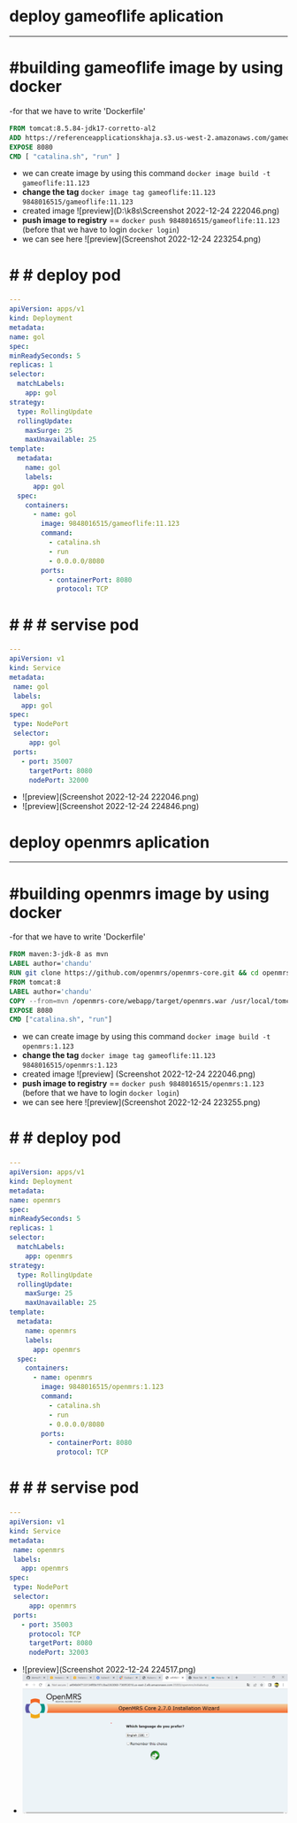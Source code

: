 # deploy gameoflife aplication
-------------------------------
# #building gameoflife image by using docker
  -for that we have to write 'Dockerfile' 
  ```Dockerfile
  FROM tomcat:8.5.84-jdk17-corretto-al2
ADD https://referenceapplicationskhaja.s3.us-west-2.amazonaws.com/gameoflife.war /usr/local/tomcat/webapps/gameoflife.war
EXPOSE 8080
CMD [ "catalina.sh", "run" ]
```


  - we can create image by using this command `docker image build -t gameoflife:11.123`
  - **change the tag** `docker image tag gameoflife:11.123 9848016515/gameoflife:11.123`
  - created image ![preview](D:\k8s\Screenshot 2022-12-24 222046.png)
  - **push image to registry**  == `docker push 9848016515/gameoflife:11.123` (before that we have to login `docker login`)
  - we can see here ![preview](Screenshot 2022-12-24 223254.png)
# # # deploy pod
  ```yaml
  ---
apiVersion: apps/v1
kind: Deployment
metadata:
  name: gol
spec:
  minReadySeconds: 5
  replicas: 1
  selector:
    matchLabels:
      app: gol
  strategy:
    type: RollingUpdate
    rollingUpdate:
      maxSurge: 25
      maxUnavailable: 25 
  template:
    metadata:
      name: gol
      labels:
        app: gol
    spec:
      containers:
        - name: gol
          image: 9848016515/gameoflife:11.123
          command:
            - catalina.sh
            - run
            - 0.0.0.0/8080
          ports:
            - containerPort: 8080
              protocol: TCP
```

# # # # servise pod
 
 ```yml
 ---
apiVersion: v1
kind: Service
metadata:
  name: gol
  labels:
    app: gol
spec:
  type: NodePort
  selector:
      app: gol
  ports:
    - port: 35007
      targetPort: 8080
      nodePort: 32000
```

* ![preview](Screenshot 2022-12-24 222046.png)
* ![preview](Screenshot 2022-12-24 224846.png)




# deploy openmrs aplication
-------------------------------
# #building openmrs image by using docker
  -for that we have to write 'Dockerfile' 
  ```Dockerfile
FROM maven:3-jdk-8 as mvn
LABEL author='chandu'
RUN git clone https://github.com/openmrs/openmrs-core.git && cd openmrs-core && mvn clean package
FROM tomcat:8
LABEL author='chandu'
COPY --from=mvn /openmrs-core/webapp/target/openmrs.war /usr/local/tomcat/webapps/openmrs.war
EXPOSE 8080
CMD ["catalina.sh", "run"]
```


  - we can create image by using this command `docker image build -t openmrs:1.123`
  - **change the tag** `docker image tag gameoflife:11.123 9848016515/openmrs:1.123`
  - created image ![preview] (Screenshot 2022-12-24 222046.png)
  - **push image to registry**  == `docker push 9848016515/openmrs:1.123` (before that we have to login `docker login`)
  - we can see here ![preview](Screenshot 2022-12-24 223255.png)
# # # deploy pod
  ```yaml
---
apiVersion: apps/v1
kind: Deployment
metadata:
  name: openmrs
spec:
  minReadySeconds: 5
  replicas: 1
  selector:
    matchLabels:
      app: openmrs
  strategy:
    type: RollingUpdate
    rollingUpdate:
      maxSurge: 25
      maxUnavailable: 25 
  template:
    metadata:
      name: openmrs
      labels:
        app: openmrs
    spec:
      containers:
        - name: openmrs
          image: 9848016515/openmrs:1.123
          command:
            - catalina.sh
            - run
            - 0.0.0.0/8080
          ports:
            - containerPort: 8080
              protocol: TCP
```

# # # # servise pod
 
 ```yml
 ---
apiVersion: v1
kind: Service
metadata:
  name: openmrs
  labels:
    app: openmrs
spec:
  type: NodePort
  selector:
      app: openmrs
  ports:
    - port: 35003
      protocol: TCP
      targetPort: 8080
      nodePort: 32003
```

* ![preview](Screenshot 2022-12-24 224517.png)
* ![preview](openmrs.png)


